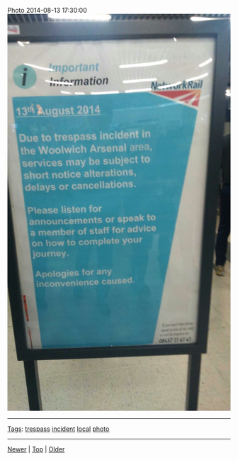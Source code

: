 <!--
title: Photo 2014-08-13 17
date: 2020-06-28T14:56:50.772Z
tags: trespass, incident, local, photo
-->









Photo 2014-08-13 17:30:00
![](94643702047-0.jpg)

<!--BOTTOM-POST-NAVIGATION-->
---

[Tags](tags.md): [trespass](tag-trespass.md) [incident](tag-incident.md) [local](tag-local.md) [photo](tag-photo.md)

---

[Newer](94633761362.md) | [Top](index.md) | [Older](94736099227.md)